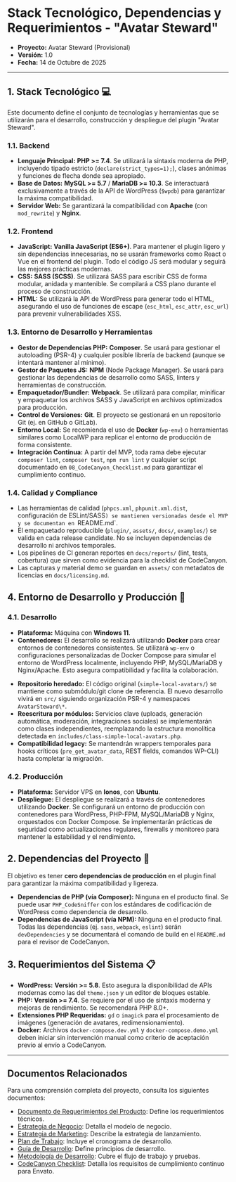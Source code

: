 # Stack Tecnológico, Dependencias y Requerimientos - "Avatar Steward"

* **Proyecto:** Avatar Steward (Provisional)
* **Versión:** 1.0
* **Fecha:** 14 de Octubre de 2025

---

## 1. Stack Tecnológico 💻

Este documento define el conjunto de tecnologías y herramientas que se utilizarán para el desarrollo, construcción y despliegue del plugin "Avatar Steward".

### **1.1. Backend**
* **Lenguaje Principal:** **PHP >= 7.4**. Se utilizará la sintaxis moderna de PHP, incluyendo tipado estricto (`declare(strict_types=1);`), clases anónimas y funciones de flecha donde sea apropiado.
* **Base de Datos:** **MySQL >= 5.7** / **MariaDB >= 10.3**. Se interactuará exclusivamente a través de la API de WordPress (`$wpdb`) para garantizar la máxima compatibilidad.
* **Servidor Web:** Se garantizará la compatibilidad con **Apache** (con `mod_rewrite`) y **Nginx**.

### **1.2. Frontend**
* **JavaScript:** **Vanilla JavaScript (ES6+)**. Para mantener el plugin ligero y sin dependencias innecesarias, no se usarán frameworks como React o Vue en el frontend del plugin. Todo el código JS será modular y seguirá las mejores prácticas modernas.
* **CSS:** **SASS (SCSS)**. Se utilizará SASS para escribir CSS de forma modular, anidada y mantenible. Se compilará a CSS plano durante el proceso de construcción.
* **HTML:** Se utilizará la API de WordPress para generar todo el HTML, asegurando el uso de funciones de escape (`esc_html`, `esc_attr`, `esc_url`) para prevenir vulnerabilidades XSS.

### **1.3. Entorno de Desarrollo y Herramientas**
* **Gestor de Dependencias PHP:** **Composer**. Se usará para gestionar el autoloading (PSR-4) y cualquier posible librería de backend (aunque se intentará mantener al mínimo).
* **Gestor de Paquetes JS:** **NPM** (Node Package Manager). Se usará para gestionar las dependencias de desarrollo como SASS, linters y herramientas de construcción.
* **Empaquetador/Bundler:** **Webpack**. Se utilizará para compilar, minificar y empaquetar los archivos SASS y JavaScript en archivos optimizados para producción.
* **Control de Versiones:** **Git**. El proyecto se gestionará en un repositorio Git (ej. en GitHub o GitLab).
* **Entorno Local:** Se recomienda el uso de **Docker** (`wp-env`) o herramientas similares como LocalWP para replicar el entorno de producción de forma consistente.
* **Integración Continua:** A partir del MVP, toda rama debe ejecutar `composer lint`, `composer test`, `npm run lint` y cualquier script documentado en `08_CodeCanyon_Checklist.md` para garantizar el cumplimiento continuo.

### **1.4. Calidad y Compliance**
* Las herramientas de calidad (`phpcs.xml`, `phpunit.xml.dist`, configuración de ESLint/SASS`) se mantienen versionadas desde el MVP y se documentan en `README.md`.
* El empaquetado reproducible (`plugin/`, `assets/`, `docs/`, `examples/`) se valida en cada release candidate. No se incluyen dependencias de desarrollo ni archivos temporales.
* Los pipelines de CI generan reportes en `docs/reports/` (lint, tests, cobertura) que sirven como evidencia para la checklist de CodeCanyon.
* Las capturas y material demo se guardan en `assets/` con metadatos de licencias en `docs/licensing.md`.

## 4. Entorno de Desarrollo y Producción 🐳

### **4.1. Desarrollo**
* **Plataforma:** Máquina con **Windows 11**.
* **Contenedores:** El desarrollo se realizará utilizando **Docker** para crear entornos de contenedores consistentes. Se utilizará `wp-env` o configuraciones personalizadas de Docker Compose para simular el entorno de WordPress localmente, incluyendo PHP, MySQL/MariaDB y Nginx/Apache. Esto asegura compatibilidad y facilita la colaboración.
- **Repositorio heredado:** El código original (`simple-local-avatars/`) se mantiene como submódulo/git clone de referencia. El nuevo desarrollo vivirá en `src/` siguiendo organización PSR-4 y namespaces `AvatarSteward\*`.
- **Reescritura por módulos:** Servicios clave (uploads, generación automática, moderación, integraciones sociales) se implementarán como clases independientes, reemplazando la estructura monolítica detectada en `includes/class-simple-local-avatars.php`.
- **Compatibilidad legacy:** Se mantendrán wrappers temporales para hooks críticos (`pre_get_avatar_data`, REST fields, comandos WP-CLI) hasta completar la migración.

### **4.2. Producción**
* **Plataforma:** Servidor VPS en **Ionos**, con **Ubuntu**.
* **Despliegue:** El despliegue se realizará a través de contenedores utilizando **Docker**. Se configurará un entorno de producción con contenedores para WordPress, PHP-FPM, MySQL/MariaDB y Nginx, orquestados con Docker Compose. Se implementarán prácticas de seguridad como actualizaciones regulares, firewalls y monitoreo para mantener la estabilidad y el rendimiento.

## 2. Dependencias del Proyecto 🔗

El objetivo es tener **cero dependencias de producción** en el plugin final para garantizar la máxima compatibilidad y ligereza.

* **Dependencias de PHP (vía Composer):** Ninguna en el producto final. Se puede usar `PHP_CodeSniffer` con los estándares de codificación de WordPress como dependencia de desarrollo.
* **Dependencias de JavaScript (vía NPM):** Ninguna en el producto final. Todas las dependencias (ej. `sass`, `webpack`, `eslint`) serán `devDependencies` y se documentará el comando de build en el `README.md` para el revisor de CodeCanyon.

## 3. Requerimientos del Sistema 📋

* **WordPress:** **Versión >= 5.8**. Esto asegura la disponibilidad de APIs modernas como las del `theme.json` y un editor de bloques estable.
* **PHP:** **Versión >= 7.4**. Se requiere por el uso de sintaxis moderna y mejoras de rendimiento. Se recomendará PHP 8.0+.
* **Extensiones PHP Requeridas:** `gd` o `imagick` para el procesamiento de imágenes (generación de avatares, redimensionamiento).
* **Docker:** Archivos `docker-compose.dev.yml` y `docker-compose.demo.yml` deben iniciar sin intervención manual como criterio de aceptación previo al envío a CodeCanyon.

---

## Documentos Relacionados

Para una comprensión completa del proyecto, consulta los siguientes documentos:

- [Documento de Requerimientos del Producto](01_Documento_Requerimientos_Producto.md): Define los requerimientos técnicos.
- [Estrategia de Negocio](02_Estrategia_de_Negocio.md): Detalla el modelo de negocio.
- [Estrategia de Marketing](03_Estrategia_de_Marketing.md): Describe la estrategia de lanzamiento.
- [Plan de Trabajo](04_Plan_de_Trabajo.md): Incluye el cronograma de desarrollo.
- [Guía de Desarrollo](06_Guia_de_Desarrollo.md): Define principios de desarrollo.
- [Metodología de Desarrollo](07_Metodologia_de_Desarrollo.md): Cubre el flujo de trabajo y pruebas.
- [CodeCanyon Checklist](08_CodeCanyon_Checklist.md): Detalla los requisitos de cumplimiento continuo para Envato.